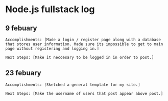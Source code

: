 # Node.js fullstack log

## 9 febuary

    Accomplishments: [Made a login / register page along with a database that stores user information. Made sure its impossible to get to main page without registering and logging in.]

    Next Steps: [Make it neccesary to be logged in in order to post.]

## 23 febuary

    Accomplishments: [Sketched a general template for my site.]

    Next Steps: [Make the username of users that post appear above post.]
